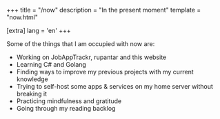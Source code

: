 +++
title = "/now"
description = "In the present moment"
template = "now.html"

[extra]
lang = 'en'
+++

Some of the things that I am occupied with now are:

- Working on JobAppTrackr, rupantar and this website
- Learning C# and Golang
- Finding ways to improve my previous projects with my current knowledge 
- Trying to self-host some apps & services on my home server without breaking it
- Practicing mindfulness and gratitude
- Going through my reading backlog